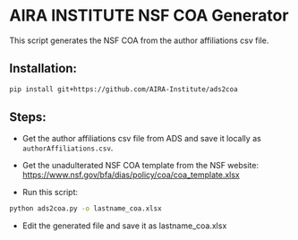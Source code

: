 # AIRA INSTITUTE NSF COA Generator

This script generates the NSF COA from the author affiliations csv file.

## Installation:

```bash
pip install git+https://github.com/AIRA-Institute/ads2coa
```

## Steps:

 - Get the author affiliations csv file from ADS and save
   it locally as `authorAffiliations.csv`.
   
 - Get the unadulterated NSF COA template from the NSF website:
https://www.nsf.gov/bfa/dias/policy/coa/coa_template.xlsx

 - Run this script:
    
```bash
python ads2coa.py -o lastname_coa.xlsx
```

 - Edit the generated file and save it as lastname_coa.xlsx 
